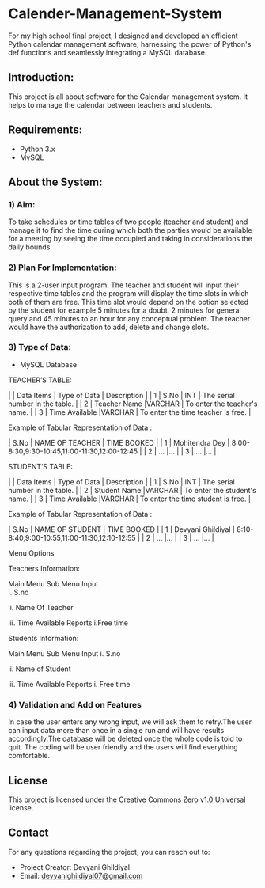 # Calender-Management-System
For my high school final project, I designed and developed an efficient Python calendar management software, harnessing the power of Python's def functions and seamlessly integrating a MySQL database.

## Introduction:
This project is all about software for the Calendar management system. It helps to manage the calendar between teachers and students.

## Requirements:
* Python 3.x
* MySQL

## About the System:

### 1) Aim:
To take schedules or time tables of two people (teacher and student) and manage it to find the time during which both the parties would be available for a meeting by seeing the time occupied and taking in considerations the daily bounds


### 2) Plan For Implementation:
This is a 2-user input program. The teacher and student will input their respective time tables and the program will display the time slots in which both of them are free. This time slot would depend on the option selected by the student for example 5 minutes for a doubt, 2 minutes for general query and 45 minutes to an hour for any conceptual problem. The teacher would have the authorization to add, delete and change slots. 


### 3) Type of Data:
* MySQL Database


TEACHER’S TABLE:

|   | Data Items     | Type of Data | Description                        |
| 1 | S.No           | INT          | The serial number in the table.    |
| 2 | Teacher Name   |VARCHAR       | To enter the teacher's name.       |
| 3 | Time Available |VARCHAR       | To enter the time teacher is free. |


Example of Tabular Representation of Data :

| S.No | NAME OF TEACHER | TIME BOOKED                                  | 
| 1    | Mohitendra Dey  | 8:00-8:30,9:30-10:45,11:00-11:30,12:00-12:45 | 
| 2    | ...             |...                                           | 
| 3    | ...             |...                                           | 



STUDENT’S TABLE:

|   | Data Items     | Type of Data | Description                        |
| 1 | S.No           | INT          | The serial number in the table.    |
| 2 | Student Name   |VARCHAR       | To enter the student's name.       |
| 3 | Time Available |VARCHAR       | To enter the time student is free. |


Example of Tabular Representation of Data :

| S.No | NAME OF STUDENT    | TIME BOOKED                                  | 
| 1    | Devyani Ghildiyal  | 8:10-8:40,9:00-10:55,11:00-11:30,12:10-12:55 | 
| 2    | ...                |...                                           | 
| 3    | ...                |...                                           | 


Menu Options

Teachers Information:

Main Menu
Sub Menu
Input       
i.   S.no 


ii. Name Of Teacher


iii. Time Available
Reports
i.Free time 



Students Information:

Main Menu
Sub Menu
Input 
i.  S.no


ii. Name of Student


iii. Time Available
Reports
i. Free time





### 4) Validation and Add on Features   
In case the user enters any wrong input, we will ask them to retry.The user can input data more than once in a single run and will have results accordingly.The database will be deleted once the whole code is told to quit. The coding will be user friendly and the users will find everything comfortable. 

## License
This project is licensed under the Creative Commons Zero v1.0 Universal license.

## Contact
For any questions regarding the project, you can reach out to:

* Project Creator: Devyani Ghildiyal
* Email: devyanighildiyal07@gmail.com
